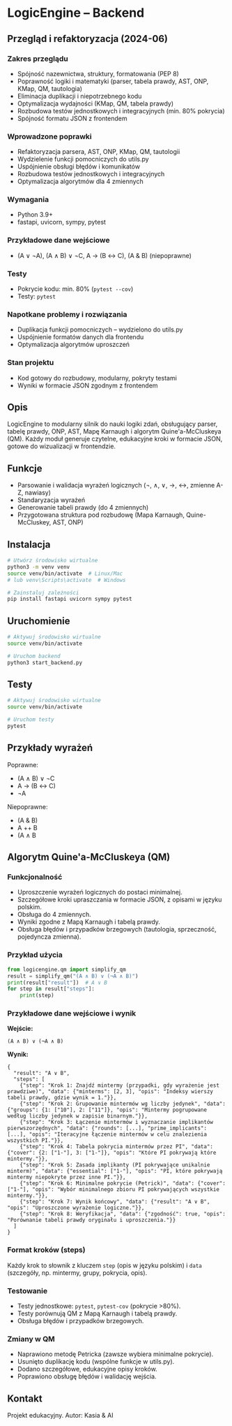 # LogicEngine – Backend

## Przegląd i refaktoryzacja (2024-06)

### Zakres przeglądu
- Spójność nazewnictwa, struktury, formatowania (PEP 8)
- Poprawność logiki i matematyki (parser, tabela prawdy, AST, ONP, KMap, QM, tautologia)
- Eliminacja duplikacji i niepotrzebnego kodu
- Optymalizacja wydajności (KMap, QM, tabela prawdy)
- Rozbudowa testów jednostkowych i integracyjnych (min. 80% pokrycia)
- Spójność formatu JSON z frontendem

### Wprowadzone poprawki
- Refaktoryzacja parsera, AST, ONP, KMap, QM, tautologii
- Wydzielenie funkcji pomocniczych do utils.py
- Uspójnienie obsługi błędów i komunikatów
- Rozbudowa testów jednostkowych i integracyjnych
- Optymalizacja algorytmów dla 4 zmiennych

### Wymagania
- Python 3.9+
- fastapi, uvicorn, sympy, pytest

### Przykładowe dane wejściowe
- (A ∨ ¬A), (A ∧ B) ∨ ¬C, A → (B ↔ C), (A & B) (niepoprawne)

### Testy
- Pokrycie kodu: min. 80% (`pytest --cov`)
- Testy: `pytest`

### Napotkane problemy i rozwiązania
- Duplikacja funkcji pomocniczych – wydzielono do utils.py
- Uspójnienie formatów danych dla frontendu
- Optymalizacja algorytmów uproszczeń

### Stan projektu
- Kod gotowy do rozbudowy, modularny, pokryty testami
- Wyniki w formacie JSON zgodnym z frontendem

## Opis
LogicEngine to modularny silnik do nauki logiki zdań, obsługujący parser, tabelę prawdy, ONP, AST, Mapę Karnaugh i algorytm Quine'a-McCluskeya (QM). Każdy moduł generuje czytelne, edukacyjne kroki w formacie JSON, gotowe do wizualizacji w frontendzie.

## Funkcje
- Parsowanie i walidacja wyrażeń logicznych (¬, ∧, ∨, →, ↔, zmienne A-Z, nawiasy)
- Standaryzacja wyrażeń
- Generowanie tabeli prawdy (do 4 zmiennych)
- Przygotowana struktura pod rozbudowę (Mapa Karnaugh, Quine-McCluskey, AST, ONP)

## Instalacja
```bash
# Utwórz środowisko wirtualne
python3 -m venv venv
source venv/bin/activate  # Linux/Mac
# lub venv\Scripts\activate  # Windows

# Zainstaluj zależności
pip install fastapi uvicorn sympy pytest
```

## Uruchomienie
```bash
# Aktywuj środowisko wirtualne
source venv/bin/activate

# Uruchom backend
python3 start_backend.py
```

## Testy
```bash
# Aktywuj środowisko wirtualne
source venv/bin/activate

# Uruchom testy
pytest
```

## Przykłady wyrażeń
Poprawne:
- (A ∧ B) ∨ ¬C
- A → (B ↔ C)
- ¬A

Niepoprawne:
- (A & B)
- A ++ B
- (A ∧ B

## Algorytm Quine'a-McCluskeya (QM)

### Funkcjonalność
- Uproszczenie wyrażeń logicznych do postaci minimalnej.
- Szczegółowe kroki upraszczania w formacie JSON, z opisami w języku polskim.
- Obsługa do 4 zmiennych.
- Wyniki zgodne z Mapą Karnaugh i tabelą prawdy.
- Obsługa błędów i przypadków brzegowych (tautologia, sprzeczność, pojedyncza zmienna).

### Przykład użycia
```python
from logicengine.qm import simplify_qm
result = simplify_qm("(A ∧ B) ∨ (¬A ∧ B)")
print(result["result"])  # A ∨ B
for step in result["steps"]:
    print(step)
```

### Przykładowe dane wejściowe i wynik
**Wejście:**
```
(A ∧ B) ∨ (¬A ∧ B)
```
**Wynik:**
```
{
  "result": "A ∨ B",
  "steps": [
    {"step": "Krok 1: Znajdź mintermy (przypadki, gdy wyrażenie jest prawdziwe)", "data": {"minterms": [2, 3], "opis": "Indeksy wierszy tabeli prawdy, gdzie wynik = 1."}},
    {"step": "Krok 2: Grupowanie mintermów wg liczby jedynek", "data": {"groups": {1: ["10"], 2: ["11"]}, "opis": "Mintermy pogrupowane według liczby jedynek w zapisie binarnym."}},
    {"step": "Krok 3: Łączenie mintermów i wyznaczanie implikantów pierwszorzędnych", "data": {"rounds": [...], "prime_implicants": [...], "opis": "Iteracyjne łączenie mintermów w celu znalezienia wszystkich PI."}},
    {"step": "Krok 4: Tabela pokrycia mintermów przez PI", "data": {"cover": {2: ["1-"], 3: ["1-"]}, "opis": "Które PI pokrywają które mintermy."}},
    {"step": "Krok 5: Zasada implikanty (PI pokrywające unikalnie minterm)", "data": {"essential": ["1-"], "opis": "PI, które pokrywają mintermy niepokryte przez inne PI."}},
    {"step": "Krok 6: Minimalne pokrycie (Petrick)", "data": {"cover": ["1-"], "opis": "Wybór minimalnego zbioru PI pokrywających wszystkie mintermy."}},
    {"step": "Krok 7: Wynik końcowy", "data": {"result": "A ∨ B", "opis": "Uproszczone wyrażenie logiczne."}},
    {"step": "Krok 8: Weryfikacja", "data": {"zgodność": true, "opis": "Porównanie tabeli prawdy oryginału i uproszczenia."}}
  ]
}
```

### Format kroków (steps)
Każdy krok to słownik z kluczem `step` (opis w języku polskim) i `data` (szczegóły, np. mintermy, grupy, pokrycia, opis).

### Testowanie
- Testy jednostkowe: `pytest`, `pytest-cov` (pokrycie >80%).
- Testy porównują QM z Mapą Karnaugh i tabelą prawdy.
- Obsługa błędów i przypadków brzegowych.

### Zmiany w QM
- Naprawiono metodę Petricka (zawsze wybiera minimalne pokrycie).
- Usunięto duplikację kodu (wspólne funkcje w utils.py).
- Dodano szczegółowe, edukacyjne opisy kroków.
- Poprawiono obsługę błędów i walidację wejścia.

## Kontakt
Projekt edukacyjny. Autor: Kasia & AI
